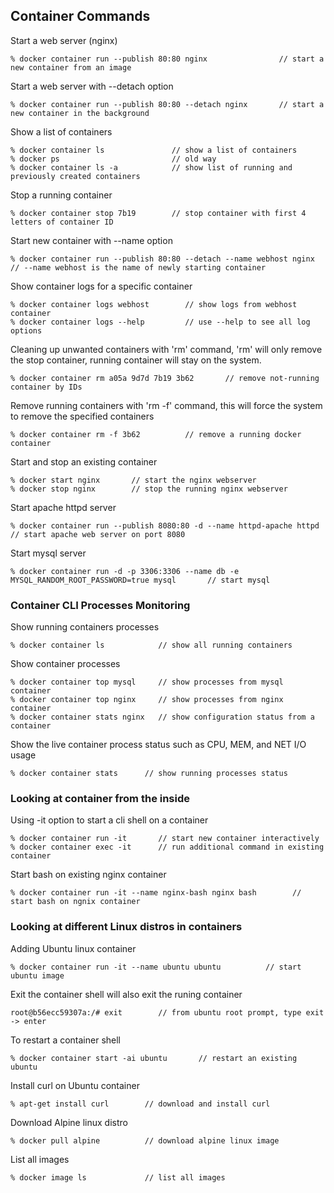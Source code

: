 ## Container Commands

Start a web server (nginx)  
```docker
% docker container run --publish 80:80 nginx                // start a new container from an image 
``` 

Start a web server with --detach option 
```docker
% docker container run --publish 80:80 --detach nginx       // start a new container in the background
```

Show a list of containers
```docker
% docker container ls               // show a list of containers
% docker ps                         // old way
% docker container ls -a            // show list of running and previously created containers 
```  

Stop a running container  
```docker
% docker container stop 7b19        // stop container with first 4 letters of container ID
```  

Start new container with --name option  
```docker
% docker container run --publish 80:80 --detach --name webhost nginx       // --name webhost is the name of newly starting container  
```

Show container logs for a specific container  
```docker
% docker container logs webhost        // show logs from webhost container 
% docker container logs --help         // use --help to see all log options
```

Cleaning up unwanted containers with 'rm' command, 'rm' will only remove the stop container, running container will stay on the system.  
```docker
% docker container rm a05a 9d7d 7b19 3b62       // remove not-running container by IDs 
```

Remove running containers with 'rm -f' command, this will force the system to remove the specified containers  
```docker
% docker container rm -f 3b62          // remove a running docker container
``` 

Start and stop an existing container  
```docker
% docker start nginx       // start the nginx webserver
% docker stop nginx        // stop the running nginx webserver
```  

Start apache httpd server  
```docker
% docker container run --publish 8080:80 -d --name httpd-apache httpd      // start apache web server on port 8080
```  

Start mysql server  
```docker
% docker container run -d -p 3306:3306 --name db -e MYSQL_RANDOM_ROOT_PASSWORD=true mysql       // start mysql
```  

### Container CLI Processes Monitoring  

Show running containers processes  
```docker
% docker container ls            // show all running containers
```  

Show container processes 
```docker 
% docker container top mysql     // show processes from mysql container
% docker container top nginx     // show processes from nginx container
% docker container stats nginx   // show configuration status from a container
```   

Show the live container process status such as CPU, MEM, and NET I/O usage  
```docker
% docker container stats      // show running processes status
```  

### Looking at container from the inside  

Using -it option to start a cli shell on a container  
```docker 
% docker container run -it       // start new container interactively 
% docker container exec -it      // run additional command in existing container
```  

Start bash on existing nginx container  
```docker 
% docker container run -it --name nginx-bash nginx bash        // start bash on ngnix container
```  

### Looking at different Linux distros in containers

Adding Ubuntu linux container   
```docker
% docker container run -it --name ubuntu ubuntu          // start ubuntu image 
```  

Exit the container shell will also exit the runing container  
```
root@b56ecc59307a:/# exit        // from ubuntu root prompt, type exit -> enter
```  

To restart a container shell   
```
% docker container start -ai ubuntu       // restart an existing ubuntu 
```   

Install curl on Ubuntu container  
```
% apt-get install curl        // download and install curl
```  

Download Alpine linux distro 
```
% docker pull alpine          // download alpine linux image 
```  

List all images 
```
% docker image ls             // list all images  
```  













